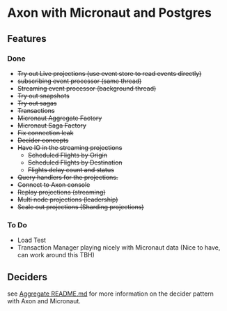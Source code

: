 # Axon with Micronaut and Postgres

## Features

### Done

* ~~Try out Live projections (use event store to read events directly)~~
* ~~subscribing event processor (same thread)~~
* ~~Streaming event processor (background thread)~~
* ~~Try out snapshots~~
* ~~Try out sagas~~
* ~~Transactions~~
* ~~Micronaut Aggregate Factory~~
* ~~Micronaut Saga Factory~~
* ~~Fix connection leak~~
* ~~Decider concepts~~
* ~~Have IO in the streaming projections~~
  * ~~Scheduled Flights by Origin~~
  * ~~Scheduled Flights by Destination~~
  * ~~Flights delay count and status~~
* ~~Query handlers for the projections.~~
* ~~Connect to Axon console~~
* ~~Replay projections (streaming)~~
* ~~Multi node projections (leadership)~~
* ~~Scale out projections (Sharding projections)~~
### To Do

* Load Test
* Transaction Manager playing nicely with Micronaut data (Nice to have, can work around this TBH)

## Deciders

see [Aggregate README.md](./src/main/kotlin/com/playground/aggregate/README.md) for more information on the decider pattern with Axon and Micronaut.
